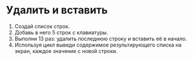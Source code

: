 # Удалить и вставить
1. Создай список строк.
2. Добавь в него 5 строк с клавиатуры.
3. Выполни 13 раз: удалить последнюю строку и вставить её в начало.
4. Используя цикл выведи содержимое результирующего списка на экран, каждое значение с новой строки.